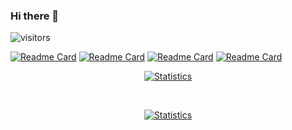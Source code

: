 ### Hi there 👋 

![visitors](https://visitor-badge.glitch.me/badge?page_id=JaganKaartik.JaganKaartik)

<!--
**JaganKaartik/JaganKaartik** is a ✨ _special_ ✨ repository because its `README.md` (this file) appears on your GitHub profile.

Here are some ideas to get you started:

- 🔭 I’m currently working on ...
- 🌱 I’m currently learning ...
- 👯 I’m looking to collaborate on ...
- 🤔 I’m looking for help with ...
- 💬 Ask me about ...
- 📫 How to reach me: ...
- 😄 Pronouns: ...
- ⚡ Fun fact: ...
-->


[![Readme Card](https://github-readme-stats-lime-kappa.vercel.app/api/pin/?username=MyCloudle&repo=Node-Server-Boilerplate&title_color=fff&icon_color=79ff97&text_color=9f9f9f&bg_color=131723)](https://github.com/MyCloudle/Node-Server-Boilerplate)
[![Readme Card](https://github-readme-stats-lime-kappa.vercel.app/api/pin/?username=jagankaartik&repo=Foodle&title_color=fff&icon_color=79ff97&text_color=9f9f9f&bg_color=131723)](https://github.com/JaganKaartik/Foodle)
[![Readme Card](https://github-readme-stats-lime-kappa.vercel.app/api/pin/?username=jagankaartik&repo=Swizzl-Py&title_color=fff&icon_color=79ff97&text_color=9f9f9f&bg_color=131723)](https://github.com/JaganKaartik/Swizzl-Py)
[![Readme Card](https://github-readme-stats-lime-kappa.vercel.app/api/pin/?username=Structry&repo=Information-Retrieval-Fundamentals&title_color=fff&icon_color=79ff97&text_color=9f9f9f&bg_color=131723)](https://github.com/Structry/Information-Retrieval-Fundamentals)

<p align="center">
<a href="https://github.com/JaganKaartik/Haskell-Fundamentals">
<img align="center" src="https://github-readme-stats-lime-kappa.vercel.app/api/pin/?username=JaganKaartik&repo=Haskell-Fundamentals&title_color=fff&icon_color=79ff97&text_color=9f9f9f&bg_color=131723" alt="Statistics"/>
</a></p><br>


<!--
![Jagan's GitHub stats](https://github-readme-stats-lime-kappa.vercel.app/api?username=JaganKaartik&count_private=true)
-->

<p align="center">
<a href="https://github.com/JaganKaartik">
<img align="center" src="https://github-readme-stats-lime-kappa.vercel.app/api?username=JaganKaartik&count_private=true&show_icons=true&title_color=fff&icon_color=79ff97&text_color=9f9f9f&bg_color=131723" alt="Statistics"/>
</a></p><br>
